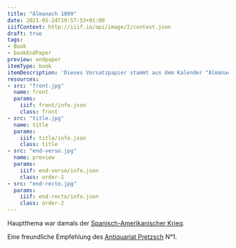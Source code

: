 ```yaml
---
title: "Almanach 1899"
date: 2021-05-24T19:57:53+01:00
iiifContext: http://iiif.io/api/image/2/context.json
draft: true
tags:
- Book
- bookEndPaper
preview: endpaper
itemType: book
itemDescription: 'Dieses Vorsatzpapier stammt aus dem Kalender "Almanach omnibus illustré", Ausgabe für 1899, erschienen ca. 1898 bei Sceaux, Paris. <a class="worldcat" href="http://www.worldcat.org/oclc/472041475">&nbsp;</a>'
resources:
- src: "front.jpg"
  name: front
  params:
    iiif: front/info.json
    class: front
- src: "title.jpg"
  name: title
  params:
    iiif: title/info.json
    class: title
- src: "end-verso.jpg"
  name: preview
  params:
    iiif: end-verso/info.json
    class: order-1
- src: "end-recto.jpg"
  params:
    iiif: end-recto/info.json
    class: order-2
---
```

Hauptthema war damals der [Spanisch-Amerikanischer Krieg](https://de.wikipedia.org/wiki/Spanisch-Amerikanischer_Krieg).

<!--more-->
<div class="source">
Eine freundliche Empfehlung des <a target="_blank" href="https://antiquariat-pretzsch.de/">Antiquariat Pretzsch</a> N°1.
</div>
